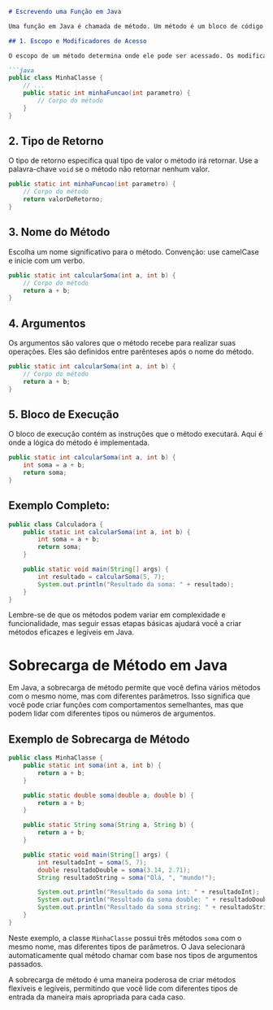 ```markdown
# Escrevendo uma Função em Java

Uma função em Java é chamada de método. Um método é um bloco de código que executa uma tarefa específica e pode receber argumentos e retornar um valor. Aqui estão os passos para escrever um método em Java:

## 1. Escopo e Modificadores de Acesso

O escopo de um método determina onde ele pode ser acessado. Os modificadores de acesso, como `public`, `private` e `protected`, definem a visibilidade do método. Um método deve ser declarado dentro de uma classe.

```java
public class MinhaClasse {
    // ...
    public static int minhaFuncao(int parametro) {
        // Corpo do método
    }
}
```

## 2. Tipo de Retorno

O tipo de retorno especifica qual tipo de valor o método irá retornar. Use a palavra-chave `void` se o método não retornar nenhum valor.

```java
public static int minhaFuncao(int parametro) {
    // Corpo do método
    return valorDeRetorno;
}
```

## 3. Nome do Método

Escolha um nome significativo para o método. Convenção: use camelCase e inicie com um verbo.

```java
public static int calcularSoma(int a, int b) {
    // Corpo do método
    return a + b;
}
```

## 4. Argumentos

Os argumentos são valores que o método recebe para realizar suas operações. Eles são definidos entre parênteses após o nome do método.

```java
public static int calcularSoma(int a, int b) {
    // Corpo do método
    return a + b;
}
```

## 5. Bloco de Execução

O bloco de execução contém as instruções que o método executará. Aqui é onde a lógica do método é implementada.

```java
public static int calcularSoma(int a, int b) {
    int soma = a + b;
    return soma;
}
```

## Exemplo Completo:

```java
public class Calculadora {
    public static int calcularSoma(int a, int b) {
        int soma = a + b;
        return soma;
    }

    public static void main(String[] args) {
        int resultado = calcularSoma(5, 7);
        System.out.println("Resultado da soma: " + resultado);
    }
}
```

Lembre-se de que os métodos podem variar em complexidade e funcionalidade, mas seguir essas etapas básicas ajudará você a criar métodos eficazes e legíveis em Java.

# Sobrecarga de Método em Java

Em Java, a sobrecarga de método permite que você defina vários métodos com o mesmo nome, mas com diferentes parâmetros. Isso significa que você pode criar funções com comportamentos semelhantes, mas que podem lidar com diferentes tipos ou números de argumentos.

## Exemplo de Sobrecarga de Método

```java
public class MinhaClasse {
    public static int soma(int a, int b) {
        return a + b;
    }

    public static double soma(double a, double b) {
        return a + b;
    }

    public static String soma(String a, String b) {
        return a + b;
    }

    public static void main(String[] args) {
        int resultadoInt = soma(5, 7);
        double resultadoDouble = soma(3.14, 2.71);
        String resultadoString = soma("Olá, ", "mundo!");

        System.out.println("Resultado da soma int: " + resultadoInt);
        System.out.println("Resultado da soma double: " + resultadoDouble);
        System.out.println("Resultado da soma string: " + resultadoString);
    }
}
```

Neste exemplo, a classe `MinhaClasse` possui três métodos `soma` com o mesmo nome, mas diferentes tipos de parâmetros. O Java selecionará automaticamente qual método chamar com base nos tipos de argumentos passados.

A sobrecarga de método é uma maneira poderosa de criar métodos flexíveis e legíveis, permitindo que você lide com diferentes tipos de entrada da maneira mais apropriada para cada caso.
```